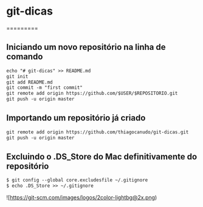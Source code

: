 # git-dicas

=========

## Iniciando um novo repositório na linha de comando

```html
echo "# git-dicas" >> README.md
git init
git add README.md
git commit -m "first commit"
git remote add origin https://github.com/$USER/$REPOSITORIO.git
git push -u origin master
```

## Importando um repositório já criado

```html
git remote add origin https://github.com/thiagocanudo/git-dicas.git
git push -u origin master
```

## Excluindo o .DS_Store do Mac definitivamente do repositório

```html
$ git config --global core.excludesfile ~/.gitignore
$ echo .DS_Store >> ~/.gitignore
```

![https://git-scm.com/images/logos/2color-lightbg@2x.png)